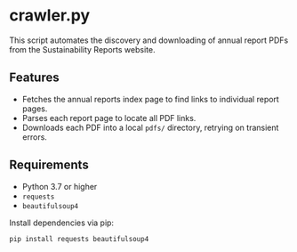 # crawler.py

This script automates the discovery and downloading of annual report PDFs from the Sustainability Reports website.

## Features

- Fetches the annual reports index page to find links to individual report pages.
- Parses each report page to locate all PDF links.
- Downloads each PDF into a local `pdfs/` directory, retrying on transient errors.

## Requirements

- Python 3.7 or higher
- `requests`
- `beautifulsoup4`

Install dependencies via pip:

```bash
pip install requests beautifulsoup4
